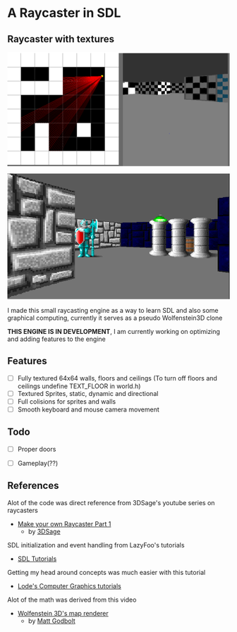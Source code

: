 # A Raycaster in SDL

## Raycaster with textures

 ![Sample Image](images/raycaster_new.PNG)

 ![64x64 texture and Sprites Added](images/sprites.PNG)

   I made this small raycasting engine as a way to learn SDL and also some graphical computing, currently it serves as a pseudo Wolfenstein3D clone

   **THIS ENGINE IS IN DEVELOPMENT**, 
   I am currently working on optimizing and adding features to the engine

## Features
   - [ ] Fully textured 64x64 walls, floors and ceilings (To turn off floors and ceilings undefine TEXT_FLOOR in world.h)
   - [ ] Textured Sprites, static, dynamic and directional
   - [ ] Full colisions for sprites and walls
   - [ ] Smooth keyboard and mouse camera movement

## Todo
   - [ ] Proper doors
   - [ ] Gameplay(??)


## References
Alot of the code was direct reference from 3DSage's youtube series on raycasters
 - [Make your own Raycaster Part 1](https://www.youtube.com/watch?v=gYRrGTC7GtA)
    - by [3DSage](https://www.youtube.com/c/3DSage)

SDL initialization and event handling from LazyFoo's tutorials
   - [SDL Tutorials](https://lazyfoo.net/tutorials/SDL/)

Getting my head around concepts was much easier with this tutorial
 - [Lode's Computer Graphics tutorials](https://lodev.org/cgtutor/index.html)

Alot of the math was derived from this video
 - [Wolfenstein 3D's map renderer](https://www.youtube.com/watch?v=eOCQfxRQ2pY&list=WL&index=124)
    - by [Matt Godbolt](https://www.youtube.com/c/MattGodbolt)







